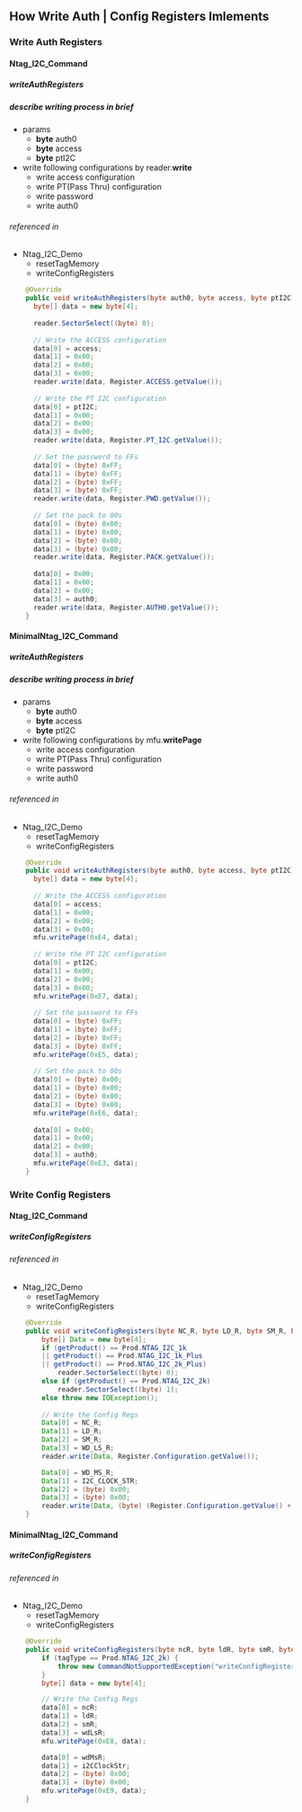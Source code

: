 
## How Write Auth | Config Registers Imlements

### Write Auth Registers
#### Ntag_I2C_Command
##### writeAuthRegisters
##### describe writing process in brief
- params
	- **byte** auth0
	- **byte** access
	- **byte** ptI2C
- write following configurations by reader.**write**
	- write access configuration  
	- write PT(Pass Thru) configuration 
	- write password 
	- write auth0  

###### referenced in
- Ntag_I2C_Demo
	- resetTagMemory
	- writeConfigRegisters

```java
	@Override  
	public void writeAuthRegisters(byte auth0, byte access, byte ptI2C) throws IOException, FormatException, CommandNotSupportedException {  
	  byte[] data = new byte[4];  
	  
	  reader.SectorSelect((byte) 0);  
	  
	  // Write the ACCESS configuration  
	  data[0] = access;  
	  data[1] = 0x00;  
	  data[2] = 0x00;  
	  data[3] = 0x00;  
	  reader.write(data, Register.ACCESS.getValue());  
	  
	  // Write the PT I2C configuration  
	  data[0] = ptI2C;  
	  data[1] = 0x00;  
	  data[2] = 0x00;  
	  data[3] = 0x00;  
	  reader.write(data, Register.PT_I2C.getValue());  
	  
	  // Set the password to FFs  
	  data[0] = (byte) 0xFF;  
	  data[1] = (byte) 0xFF;  
	  data[2] = (byte) 0xFF;  
	  data[3] = (byte) 0xFF;  
	  reader.write(data, Register.PWD.getValue());  
	  
	  // Set the pack to 00s  
	  data[0] = (byte) 0x00;  
	  data[1] = (byte) 0x00;  
	  data[2] = (byte) 0x00;  
	  data[3] = (byte) 0x00;  
	  reader.write(data, Register.PACK.getValue());  
	  
	  data[0] = 0x00;  
	  data[1] = 0x00;  
	  data[2] = 0x00;  
	  data[3] = auth0;  
	  reader.write(data, Register.AUTH0.getValue());  
	}
```

#### MinimalNtag_I2C_Command

##### writeAuthRegisters
##### describe writing process in brief
- params
	- **byte** auth0
	- **byte** access
	- **byte** ptI2C
- write following configurations by mfu.**writePage**
	- write access configuration  
	- write PT(Pass Thru) configuration 
	- write password 
	- write auth0  

###### referenced in
- Ntag_I2C_Demo
	- resetTagMemory
	- writeConfigRegisters
	
```java
	@Override  
	public void writeAuthRegisters(byte auth0, byte access, byte ptI2C) throws IOException, FormatException,CommandNotSupportedException {  
	  byte[] data = new byte[4];  
	  
	  // Write the ACCESS configuration  
	  data[0] = access;  
	  data[1] = 0x00;  
	  data[2] = 0x00;  
	  data[3] = 0x00;  
	  mfu.writePage(0xE4, data);  
	  
	  // Write the PT I2C configuration  
	  data[0] = ptI2C;  
	  data[1] = 0x00;  
	  data[2] = 0x00;  
	  data[3] = 0x00;  
	  mfu.writePage(0xE7, data);  
	  
	  // Set the password to FFs  
	  data[0] = (byte) 0xFF;  
	  data[1] = (byte) 0xFF;  
	  data[2] = (byte) 0xFF;  
	  data[3] = (byte) 0xFF;  
	  mfu.writePage(0xE5, data);  
	  
	  // Set the pack to 00s  
	  data[0] = (byte) 0x00;  
	  data[1] = (byte) 0x00;  
	  data[2] = (byte) 0x00;  
	  data[3] = (byte) 0x00;  
	  mfu.writePage(0xE6, data);  
	  
	  data[0] = 0x00;  
	  data[1] = 0x00;  
	  data[2] = 0x00;  
	  data[3] = auth0;  
	  mfu.writePage(0xE3, data);  
	}
```

### Write Config Registers

#### Ntag_I2C_Command
##### writeConfigRegisters
###### referenced in
- Ntag_I2C_Demo
	- resetTagMemory
	- writeConfigRegisters
```java
	@Override  
	public void writeConfigRegisters(byte NC_R, byte LD_R, byte SM_R, byte WD_LS_R, byte WD_MS_R, byte I2C_CLOCK_STR) throws IOException,FormatException {  
		byte[] Data = new byte[4];  
		if (getProduct() == Prod.NTAG_I2C_1k 
		|| getProduct() == Prod.NTAG_I2C_1k_Plus 
		|| getProduct() == Prod.NTAG_I2C_2k_Plus)  
			reader.SectorSelect((byte) 0);  
		else if (getProduct() == Prod.NTAG_I2C_2k)  
			reader.SectorSelect((byte) 1);  
		else throw new IOException();  
		
		// Write the Config Regs  
		Data[0] = NC_R;  
		Data[1] = LD_R;  
		Data[2] = SM_R;  
		Data[3] = WD_LS_R;  
		reader.write(Data, Register.Configuration.getValue());  

		Data[0] = WD_MS_R;  
		Data[1] = I2C_CLOCK_STR;  
		Data[2] = (byte) 0x00;  
		Data[3] = (byte) 0x00;  
		reader.write(Data, (byte) (Register.Configuration.getValue() + 1));  
	}
```

#### MinimalNtag_I2C_Command
##### writeConfigRegisters
###### referenced in
- Ntag_I2C_Demo
	- resetTagMemory
	- writeConfigRegisters
```java
	@Override  
	public void writeConfigRegisters(byte ncR, byte ldR, byte smR, byte wdLsR, byte wdMsR, byte i2CClockStr) throws IOException, FormatException, CommandNotSupportedException {  
		if (tagType == Prod.NTAG_I2C_2k) {  
			throw new CommandNotSupportedException("writeConfigRegisters is not Supported for this Phone with NTAG I2C 2k");  
		}  
		byte[] data = new byte[4];  

		// Write the Config Regs  
		data[0] = ncR;  
		data[1] = ldR;  
		data[2] = smR;  
		data[3] = wdLsR;  
		mfu.writePage(0xE8, data);  

		data[0] = wdMsR;  
		data[1] = i2CClockStr;  
		data[2] = (byte) 0x00;  
		data[3] = (byte) 0x00;  
		mfu.writePage(0xE9, data);  
	}
```

<!--stackedit_data:
eyJoaXN0b3J5IjpbLTE5MDE4OTQ2NDNdfQ==
-->
